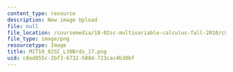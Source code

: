 ```yaml
---
content_type: resource
description: New image Upload
file: null
file_location: /coursemedia/18-02sc-multivariable-calculus-fall-2010/c8ed855c2bf36732508d723cac4b30bf_MIT18_02SC_L30Brds_17.png
file_type: image/png
resourcetype: Image
title: MIT18_02SC_L30Brds_17.png
uid: c8ed855c-2bf3-6732-508d-723cac4b30bf
---
```

